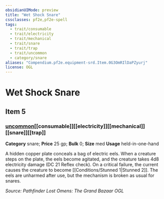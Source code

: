 ```yaml
---
obsidianUIMode: preview
title: "Wet Shock Snare"
cssclasses: pf2e,pf2e-spell
tags:
  - trait/consumable
  - trait/electricity
  - trait/mechanical
  - trait/snare
  - trait/trap
  - trait/uncommon
  - category/snare
aliases: "Compendium.pf2e.equipment-srd.Item.0G3OmRIlDaPZyurj"
license: OGL
---
```

# Wet Shock Snare
## Item 5
### [uncommon](uncommon "Uncommon Rarity Trait")[[consumable]][[electricity]][[mechanical]][[snare]][[trap]]

**Category** snare; 
**Price** 25 gp; 
**Bulk** 0; **Size** med
**Usage** held-in-one-hand

A hidden copper plate conceals a bag of electric eels. When a creature steps on the plate, the eels become agitated, and the creature takes 4d8 electricity damage (DC 21 Reflex check). On a critical failure, the current causes the creature to become [[Conditions/Stunned 1|Stunned 2]]. The eels are unharmed after use, but the mechanism is broken as usual for snares.

*Source: Pathfinder Lost Omens: The Grand Bazaar*
*OGL*